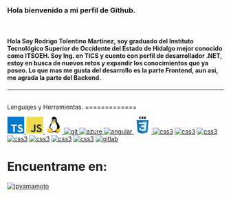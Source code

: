 ### Hola bienvenido a mi perfil de Github.
<br>

#### Hola Soy Rodrigo Tolentino Martínez, soy graduado del Instituto Tecnológico Superior de Occidente del Estado de Hidalgo mejor conocido como ITSOEH. Soy Ing. en TICS y cuento con perfil de desarrollador .NET, estoy en busca de nuevos retos y expandir los conocimientos que ya poseo. Lo que mas me gusta del desarrollo es la parte Frontend, aun asi, me agrada la parte del Backend.
--------
<br>
Lenguajes y Herramientas.
=============
<p align="left">
<a href="https://www.typescriptlang.org/" target="_blank"> 
<img src="https://raw.githubusercontent.com/devicons/devicon/master/icons/typescript/typescript-original.svg" alt="typescript" width="40" height="40"/> </a> 
<a href="https://developer.mozilla.org/en-US/docs/Web/JavaScript" target="_blank"> 
<img src="https://raw.githubusercontent.com/devicons/devicon/master/icons/javascript/javascript-original.svg" alt="javascript" width="40" height="40"/></a><a href="https://www.linux.org/" target="_blank"> <img src="https://raw.githubusercontent.com/devicons/devicon/master/icons/linux/linux-original.svg" alt="linux" width="40" height="40"/> </a><a href="https://git-scm.com/" target="_blank"> <img src="https://www.vectorlogo.zone/logos/git-scm/git-scm-icon.svg" alt="git" width="40" height="40"/> </a><a href="https://azure.microsoft.com/en-in/" target="_blank"> <img src="https://www.vectorlogo.zone/logos/microsoft_azure/microsoft_azure-icon.svg" alt="azure" width="40" height="40"/> </a>

<a href="https://angular.io" target="_blank"> 
<img src="https://angular.io/assets/images/logos/angular/angular.svg" alt="angular" width="40" height="40"/> </a> 

<a href="https://www.w3schools.com/css/" target="_blank"> 
<img src="https://raw.githubusercontent.com/devicons/devicon/master/icons/css3/css3-original-wordmark.svg" alt="css3" width="40" height="40"/> </a>

<a href="url">
<img src="https://upload.wikimedia.org/wikipedia/commons/thumb/e/ee/.NET_Core_Logo.svg/2048px-.NET_Core_Logo.svg.png" alt="css3" width="40" height="40"></a>
<a href="url">
<img src="https://iconape.com/wp-content/png_logo_vector/microsoft-net-framework-logo.png" alt="css3" width="40" height="40"></a>
<a href="url">
<img src="https://w7.pngwing.com/pngs/244/430/png-transparent-microsoft-sql-server-sql-server-management-studio-database-server-microsoft-angle-text-triangle.png" alt="css3" width="40" height="40"></a>
<a href="url">
<img src="https://cdn.freebiesupply.com/logos/large/2x/bootstrap-4-logo-png-transparent.png" alt="css3" width="40" height="40"></a>
<a href="url">
<img src="https://encrypted-tbn0.gstatic.com/images?q=tbn:ANd9GcQecQ5OwqiCYj71Ijcfqixjd6gP7nMee89d6bzeZp9TmeIZDs0rpmc2jdZdlijSBrT8iKI&usqp=CAU" alt="css3" width="40" height="40"></a>
<a href="url">
<img src="https://upload.wikimedia.org/wikipedia/commons/thumb/9/9a/Visual_Studio_Code_1.35_icon.svg/2048px-Visual_Studio_Code_1.35_icon.svg.png" alt="css3" width="40" height="40"></a>
<a href="url">
<img src="https://ar.toneden.io/44033395/unlocks/temp807303?cache=1610660281859" alt="css3" width="40" height="40"></a>
<a href="url">
<img src="https://about.gitlab.com/images/press/logo/png/gitlab-logo-gray-stacked-rgb.png" alt="gitlab" width="40" height="40"></a>
</p>

Encuentrame en:
==========
<p align="left">
<a href="www.linkedin.com/in/rodrigo-tolentino-martinez" target="blank"><img align="center" src="https://raw.githubusercontent.com/rahuldkjain/github-profile-readme-generator/master/src/images/icons/Social/linked-in-alt.svg" alt="jpyamamoto" height="30" width="40" /></a>
</p>